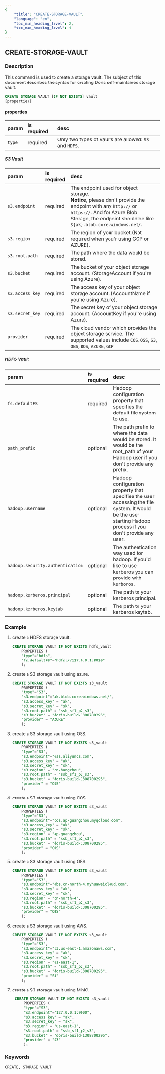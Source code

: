 ```yaml
---
{
    "title": "CREATE-STORAGE-VAULT",
    "language": "en",
    "toc_min_heading_level": 2,
    "toc_max_heading_level": 4
}
---
```


<!--
Licensed to the Apache Software Foundation (ASF) under one
or more contributor license agreements.  See the NOTICE file
distributed with this work for additional information
regarding copyright ownership.  The ASF licenses this file
to you under the Apache License, Version 2.0 (the
"License"); you may not use this file except in compliance
with the License.  You may obtain a copy of the License at

  http://www.apache.org/licenses/LICENSE-2.0

Unless required by applicable law or agreed to in writing,
software distributed under the License is distributed on an
"AS IS" BASIS, WITHOUT WARRANTIES OR CONDITIONS OF ANY
KIND, either express or implied.  See the License for the
specific language governing permissions and limitations
under the License.
-->

## CREATE-STORAGE-VAULT

### Description

This command is used to create a storage vault. The subject of this document describes the syntax for creating Doris self-maintained storage vault.

```sql
CREATE STORAGE VAULT [IF NOT EXISTS] vault
[properties]
```


#### properties

| param  | is required | desc                                                   |
|:-------|:------------|:-------------------------------------------------------|
| `type` | required    | Only two types of vaults are allowed: `S3` and `HDFS`. |

##### S3 Vault

| param           | is required | desc                                                                                                                                                                                                               |
|:----------------|:------------|:-------------------------------------------------------------------------------------------------------------------------------------------------------------------------------------------------------------------|
| `s3.endpoint`   | required    | The endpoint used for object storage. <br/>**Notice**, please don't provide the endpoint with any `http://` or `https://`. And for Azure Blob Storage, the endpoint should be like `${ak}.blob.core.windows.net/`. |
| `s3.region`     | required    | The region of your bucket.(Not required when you'r using GCP or AZURE).                                                                                                                               |
| `s3.root.path`  | required    | The path where the data would be stored.                                                                                                                                |
| `s3.bucket`     | required    | The bucket of your object storage account. (StorageAccount if you're using Azure).                                                                                                                                |
| `s3.access_key` | required    | The access key of your object storage account. (AccountName if you're using Azure).                                                                                                                                |
| `s3.secret_key` | required    | The secret key of your object storage account. (AccountKey if you're using Azure).                                                                                                                                |
| `provider`      | required    | The cloud vendor which provides the object storage service. The supported values include `COS`, `OSS`, `S3`, `OBS`, `BOS`, `AZURE`, `GCP`                                                                                                                                |

##### HDFS Vault

| param                            | is required | desc                                                                                                                                                         |
|:---------------------------------|:------------|:-------------------------------------------------------------------------------------------------------------------------------------------------------------|
| `fs.defaultFS`                   | required    | Hadoop configuration property that specifies the default file system to use.                                                                                 |
| `path_prefix`                    | optional    | The path prefix to where the data would be stored. It would be the root_path of your Hadoop user if you don't provide any prefix.                            |
| `hadoop.username`                | optional    | Hadoop configuration property that specifies the user accessing the file system. It would be the user starting Hadoop process if you don't provide any user. |
| `hadoop.security.authentication` | optional    | The authentication way used for hadoop. If you'd like to use kerberos you can provide with `kerboros`.                                                       |
| `hadoop.kerberos.principal`      | optional    | The path to your kerberos principal.                                                       |
| `hadoop.kerberos.keytab`         | optional    | The path to your kerberos keytab.                                                       |

### Example

1. create a HDFS storage vault.
    ```sql
    CREATE STORAGE VAULT IF NOT EXISTS hdfs_vault
        PROPERTIES (
        "type"="hdfs",
        "fs.defaultFS"="hdfs://127.0.0.1:8020"
        );
    ```

2. create a S3 storage vault using azure.
    ```sql
    CREATE STORAGE VAULT IF NOT EXISTS s3_vault
        PROPERTIES (
        "type"="S3",
        "s3.endpoint"="ak.blob.core.windows.net/",
        "s3.access_key" = "ak",
        "s3.secret_key" = "sk",
        "s3.root.path" = "ssb_sf1_p2_s3",
        "s3.bucket" = "doris-build-1308700295",
        "provider" = "AZURE"
        );
    ```

3. create a S3 storage vault using OSS.
    ```sql
    CREATE STORAGE VAULT IF NOT EXISTS s3_vault
        PROPERTIES (
        "type"="S3",
        "s3.endpoint"="oss.aliyuncs.com",
        "s3.access_key" = "ak",
        "s3.secret_key" = "sk",
        "s3.region" = "cn-hangzhou",
        "s3.root.path" = "ssb_sf1_p2_s3",
        "s3.bucket" = "doris-build-1308700295",
        "provider" = "OSS"
        );
    ```

4. create a S3 storage vault using COS.
    ```sql
    CREATE STORAGE VAULT IF NOT EXISTS s3_vault
        PROPERTIES (
        "type"="S3",
        "s3.endpoint"="cos.ap-guangzhou.myqcloud.com",
        "s3.access_key" = "ak",
        "s3.secret_key" = "sk",
        "s3.region" = "ap-guangzhou",
        "s3.root.path" = "ssb_sf1_p2_s3",
        "s3.bucket" = "doris-build-1308700295",
        "provider" = "COS"
        );
    ```

5. create a S3 storage vault using OBS.
    ```sql
    CREATE STORAGE VAULT IF NOT EXISTS s3_vault
        PROPERTIES (
        "type"="S3",
        "s3.endpoint"="obs.cn-north-4.myhuaweicloud.com",
        "s3.access_key" = "ak",
        "s3.secret_key" = "sk",
        "s3.region" = "cn-north-4",
        "s3.root.path" = "ssb_sf1_p2_s3",
        "s3.bucket" = "doris-build-1308700295",
        "provider" = "OBS"
        );
    ```

6. create a S3 storage vault using AWS.
    ```sql
    CREATE STORAGE VAULT IF NOT EXISTS s3_vault
        PROPERTIES (
        "type"="S3",
        "s3.endpoint"="s3.us-east-1.amazonaws.com",
        "s3.access_key" = "ak",
        "s3.secret_key" = "sk",
        "s3.region" = "us-east-1",
        "s3.root.path" = "ssb_sf1_p2_s3",
        "s3.bucket" = "doris-build-1308700295",
        "provider" = "S3"
        );
    ```
7. create a S3 storage vault using MinIO.
   ```sql
    CREATE STORAGE VAULT IF NOT EXISTS s3_vault
        PROPERTIES (
        "type"="S3",
        "s3.endpoint"="127.0.0.1:9000",
        "s3.access_key" = "ak",
        "s3.secret_key" = "sk",
        "s3.region" = "us-east-1",
        "s3.root.path" = "ssb_sf1_p2_s3",
        "s3.bucket" = "doris-build-1308700295",
        "provider" = "S3"
        );
   ```

### Keywords

    CREATE, STORAGE VAULT
